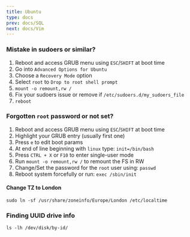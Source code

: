 ```yaml
---
title: Ubuntu
type: docs
prev: docs/SQL
next: docs/Vim
---
```


### Mistake in sudoers or similar?
1. Reboot and access GRUB menu using `ESC`/`SHIFT` at boot time
2. Go into `Advanced Options for Ubuntu`
3. Choose a `Recovery Mode` option
4. Select `root` to `Drop to root shell prompt`
5. `mount -o remount,rw /`
6. Fix your sudoers issue or remove if `/etc/sudoers.d/my_sudoers_file`
7. `reboot`

### Forgotten `root` password or not set?
1. Reboot and access GRUB menu using `ESC`/`SHIFT` at boot time
2. Highlight your GRUB entry (usually first one)
3. Press `e` to edit boot params
4. At end of line beginning with `linux` type: `init=/bin/bash`
5. Press `CTRL + X` or `F10` to enter single-user mode
6. Run `mount -o remount,rw /` to remount the FS in RW
7. Change/Set the password for the `root` user using: `passwd`
8. Reboot system forcefully or run: `exec /sbin/init`

#### Change TZ to London
```
sudo ln -sf /usr/share/zoneinfo/Europe/London /etc/localtime
```

### Finding UUID drive info
```
ls -lh /dev/disk/by-id/
```


